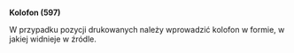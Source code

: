 #### 

**Kolofon (597)**

W przypadku pozycji drukowanych należy wprowadzić kolofon w formie, w jakiej widnieje w źródle.